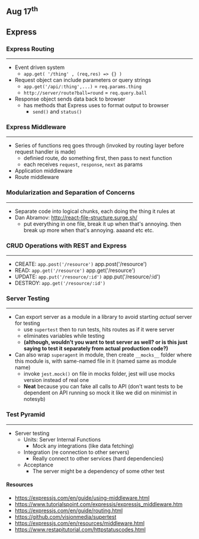 ## Aug 17<sup>th</sup>
## Express

### Express Routing
***
- Event driven system
  - `app.get( '/thing' , (req,res) => {} )`
- Request object can include parameters or query strings
  - `app.get('/api/:thing',...)` = `req.params.thing`
  - `http://server/route?ball=round` = `req.query.ball`
- Response object sends data back to browser
  - has methods that Express uses to format output to browser
    - `send()` and `status()`

### Express Middleware
***
- Series of functions req goes through (invoked by routing layer before request handler is made)
  - definied route, do something first, then pass to next function
  - each receives `request`, `response`, `next` as params
- Application middleware
- Route middleware


### Modularization and Separation of Concerns
***
- Separate code into logical chunks, each doing the thing it rules at
- Dan Abramov: http://react-file-structure.surge.sh/
  - put everything in one file, break it up when that's annoying. then break up more when that's annoying. aaaand etc etc.

### CRUD Operations with REST and Express
***
- CREATE: `app.post('/resource')`
app.post('/resource')
- READ: `app.get('/resource')`
app.get('/resource')
- UPDATE: `app.put('/resource/:id')`
app.put('/resource/:id')
- DESTROY: `app.get('/resource/:id')`


### Server Testing
***
- Can export server as a module in a library to avoid starting *actual* server for testing
  - use `supertest` then to run tests, hits routes as if it were server
  - eliminates variables while testing
  - **(although, wouldn't you want to test server as well? or is this just saying to test it separately from actual production code?)**
- Can also wrap `superagent` in module, then create `__mocks__` folder where this module is, with same-named file in it (named same as module name)
  - invoke `jest.mock()` on file in mocks folder, jest will use mocks version instead of real one
  - **Neat** because you can fake all calls to API (don't want tests to be dependent on API running so mock it like we did on minimist in notesyb)

### Test Pyramid
***
- Server testing
    - Units: Server Internal Functions
      - Mock any integrations (like data fetching)
    - Integration (re connection to other servers)
      - Really connect to other services (hard dependencies)
    - Acceptance
      - The server might be a dependency of some other test

#### Resources
- https://expressjs.com/en/guide/using-middleware.html
- https://www.tutorialspoint.com/expressjs/expressjs_middleware.htm
- https://expressjs.com/en/guide/routing.html
- https://github.com/visionmedia/supertest
- https://expressjs.com/en/resources/middleware.html
- https://www.restapitutorial.com/httpstatuscodes.html
